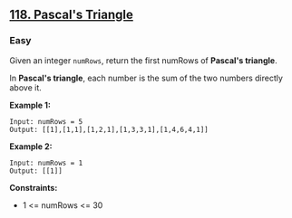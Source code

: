 ## [118. Pascal's Triangle](https://leetcode.com/problems/pascals-triangle/)
### Easy

Given an integer `numRows`, return the first numRows of **Pascal's triangle**.

In **Pascal's triangle**, each number is the sum of the two numbers directly above it.

__Example 1:__
```
Input: numRows = 5
Output: [[1],[1,1],[1,2,1],[1,3,3,1],[1,4,6,4,1]]
```

__Example 2:__
```
Input: numRows = 1
Output: [[1]]
```

__Constraints:__
* 1 <= numRows <= 30
